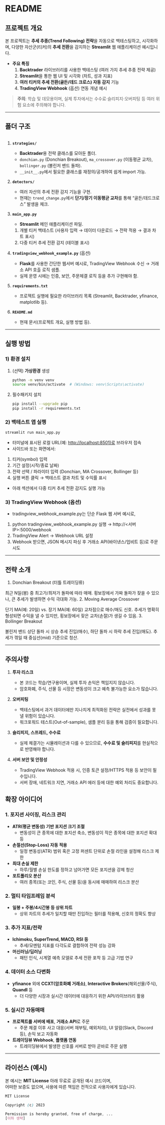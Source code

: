 # README

## 프로젝트 개요

본 프로젝트는 **추세 추종(Trend Following) 전략**을 자동으로 백테스팅하고, 시각화하며, 다양한 자산군(티커)의 **추세 전환**을 감지하는 **Streamlit** 웹 애플리케이션 예시입니다.

- **주요 특징**
  1. **Backtrader** 라이브러리를 사용한 백테스팅 (여러 가지 추세 추종 전략 제공)
  2. **Streamlit**을 통한 웹 UI 및 시각화 (차트, 성과 지표)
  3. **여러 티커의 추세 전환(골든/데드 크로스) 자동 감지** 기능
  4. **TradingView Webhook** (옵션) 연동 개념 예시

> **주의**: 학습 및 데모용이며, 실제 투자에서는 수수료·슬리피지·오버피팅 등 여러 위험 요소에 주의해야 합니다.

---

## 폴더 구조

```my_trend_following_app/ ├── strategies/ │ ├── init.py │ ├── donchian.py │ ├── ma_crossover.py │ └── bollinger.py ├── detectors/ │ ├── init.py │ └── trend_change.py ├── main_app.py ├── tradingview_webhook_example.py (옵션) ├── requirements.txt └── README.md

```

1. **`strategies/`**

   - **Backtrader**용 전략 클래스를 모아둔 폴더.
   - `donchian.py` (Donchian Breakout), `ma_crossover.py` (이동평균 교차), `bollinger.py` (볼린저 밴드 돌파).
   - `__init__.py`에서 필요한 클래스를 재정의/공개하여 쉽게 import 가능.

2. **`detectors/`**

   - 여러 자산의 추세 전환 감지 기능을 구현.
   - 현재는 `trend_change.py`에서 **단기/장기 이동평균 교차**를 통해 “골든/데드크로스” 발생을 체크.

3. **`main_app.py`**

   - **Streamlit** 메인 애플리케이션 파일.

   1. 개별 티커 백테스트 (사용자 입력 → 데이터 다운로드 → 전략 적용 → 결과 차트 표시)
   2. 다중 티커 추세 전환 감지 (테이블 표시)

4. **`tradingview_webhook_example.py`** (옵션)

   - **Flask**를 사용한 간단한 웹서버 예시로, TradingView Webhook 수신 → 거래소 API 호출 로직 샘플.
   - 실제 운영 시에는 인증, 보안, 주문체결 로직 등을 추가 구현해야 함.

5. **`requirements.txt`**

   - 프로젝트 실행에 필요한 라이브러리 목록 (Streamlit, Backtrader, yfinance, matplotlib 등).

6. **`README.md`**
   - 현재 문서(프로젝트 개요, 실행 방법 등).

---

## 실행 방법

### 1) 환경 설치

1. (선택) **가상환경** 생성

   ```bash
   python -m venv venv
   source venv/bin/activate  # (Windows: venv\Scripts\activate)
   ```

2. 필수패키지 설치

   ```bash
   pip install --upgrade pip
   pip install -r requirements.txt
   ```

### 2) 백테스트 앱 실행

```bash
streamlit run main_app.py
```

- 터미널에 표시된 로컬 URL(예: <http://localhost:8501)로> 브라우저 접속
- 사이드바 또는 화면에서:

1. 티커(symbol) 입력
2. 기간 설정(시작/종료 날짜)
3. 전략 선택 / 파라미터 입력 (Donchian, MA Crossover, Bollinger 등)
4. 실행 버튼 클릭 → 백테스트 결과 차트 및 수익률 표시

- 아래 섹션에서 다중 티커 추세 전환 감지도 실행 가능

### 3) TradingView Webhook (옵션)

- tradingview_webhook_example.py는 단순 Flask 웹 서버 예시로,

1. python tradingview_webhook_example.py 실행 → http://<서버IP>:5000/webhook
2. TradingView Alert → Webhook URL 설정
3. Webhook 받으면, JSON 메시지 파싱 후 거래소 API(바이낸스/업비트 등)로 주문 시도

---

## 전략 소개

1. Donchian Breakout (터틀 트레이딩류)

최근 N일(봉) 중 최고가/최저가 돌파에 따라 매매.
횡보장에서 가짜 돌파가 잦을 수 있으나, 큰 추세가 발생하면 수익 극대화 가능. 2. Moving Average Crossover

단기 MA(예: 20일) vs. 장기 MA(예: 60일) 교차점으로 매수/매도 신호.
추세가 명확히 형성되면 수익을 낼 수 있지만, 횡보장에서 잦은 교차(손절)가 생길 수 있음. 3. Bollinger Breakout

볼린저 밴드 상단 돌파 시 상승 추세 진입(매수), 하단 돌파 시 하락 추세 진입(매도).
추세가 꺾일 때 중심선(mid) 기준으로 청산.

---

## 주의사항

1. **투자 리스크**

   - 본 코드는 학습/연구용이며, 실제 투자 손익은 책임지지 않습니다.
   - 암호화폐, 주식, 선물 등 시장은 변동성이 크고 예측 불가능한 요소가 많습니다.

2. **오버피팅**

   - 백테스팅에서 과거 데이터에만 지나치게 최적화된 전략은 실전에서 성과를 못 낼 위험이 있습니다.
   - 워크포워드 테스트(Out-of-sample), 샘플 분리 등을 통해 검증이 필요합니다.

3. **슬리피지, 스프레드, 수수료**

   - 실제 체결가는 시뮬레이션과 다를 수 있으므로, **수수료 및 슬리피지**를 현실적으로 반영해야 합니다.

4. **서버 보안 및 안정성**
   - TradingView Webhook 적용 시, 인증 토큰 설정/HTTPS 적용 등 보안이 필수입니다.
   - 서버 장애, 네트워크 지연, 거래소 API 에러 등에 대한 예외 처리도 중요합니다.

## 확장 아이디어

### 1. 포지션 사이징, 리스크 관리

- **ATR(평균 변동성) 기반 포지션 크기 조절**
  - 변동성이 큰 종목에 대한 포지션 축소, 변동성이 작은 종목에 대한 포지션 확대 등
- **손절선(Stop-Loss) 자동 적용**
  - 일정 변동성(ATR) 범위 혹은 고정 퍼센트 단위로 손절 라인을 설정해 리스크 제한
- **최대 손실 제한**
  - 하루/월별 손실 한도를 정하고 넘어가면 모든 포지션을 강제 청산
- **포트폴리오 분산**
  - 여러 종목(또는 코인, 주식, 선물 등)을 동시에 매매하여 리스크 분산

### 2. 멀티 타임프레임 분석

- **일봉 + 주봉/4시간봉 등 상위 차트**
  - 상위 차트의 추세가 일치할 때만 진입하는 필터를 적용해, 신호의 정확도 향상

### 3. 추가 지표/전략

- **Ichimoku, SuperTrend, MACD, RSI 등**
  - 추세/모멘텀 지표를 다각도로 결합하여 전략 성능 강화
- **머신러닝/딥러닝**
  - 패턴 인식, 시계열 예측 모델로 추세 전환 포착 등 고급 기법 연구

### 4. 데이터 소스 다변화

- **yfinance** 외에 **CCXT(암호화폐 거래소)**, **Interactive Brokers**(해외선물/주식), **Quandl** 등
  - 더 다양한 시장과 실시간 데이터에 대응하기 위한 API/라이브러리 활용

### 5. 실시간 자동매매

- **프로젝트를 서버에 배포**, **거래소 API**로 주문
  - 주문 체결 이후 사고 대응(서버 재부팅, 예외처리), UI 알람(Slack, Discord 등), 손익 보고 자동화
- **트레이딩뷰 Webhook**, **플랫폼 연동**
  - 트레이딩뷰에서 발생한 신호를 서버로 받아 곧바로 주문 실행

---

## 라이선스 (예시)

본 예시는 **MIT License** 아래 무료로 공개된 예시 코드이며,  
어떠한 보증도 없으며, 사용에 따른 책임은 전적으로 사용자에게 있습니다.

```scss
MIT License

Copyright (c) 2023

Permission is hereby granted, free of charge, ...
[이하 생략]

```
